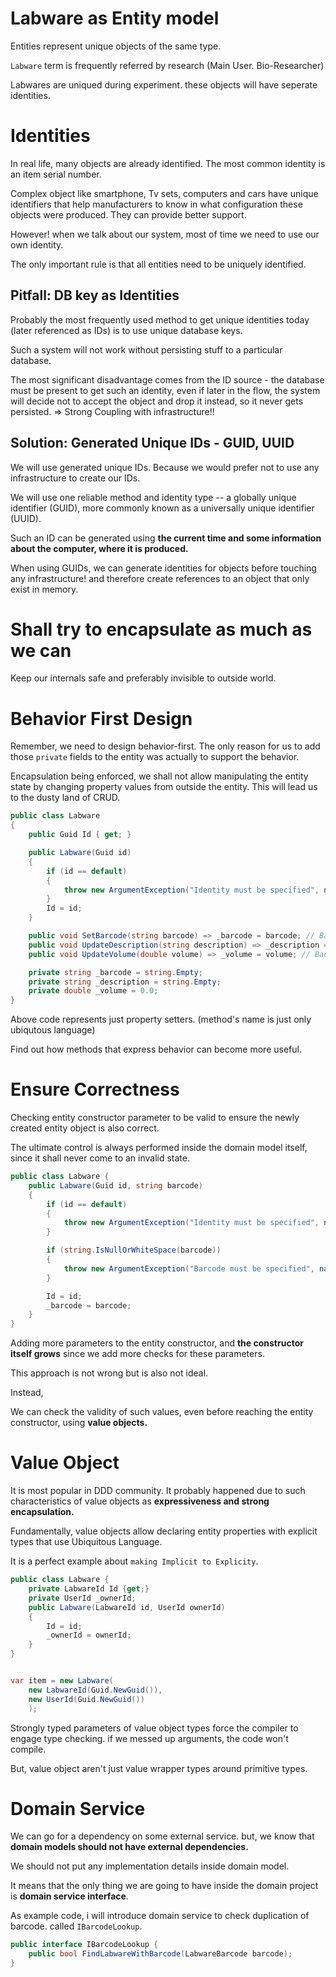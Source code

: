 # Labware as Entity model

Entities represent unique objects of the same type.

`Labware` term is frequently referred by research (Main User. Bio-Researcher)

Labwares are uniqued during experiment. these objects will have seperate identities.

# Identities

In real life, many objects are already identified. The most common identity is an item serial number.

Complex object like smartphone, Tv sets, computers and cars have unique identifiers that help manufacturers to know in what configuration these objects were produced. They can provide better support.

However! when we talk about our system, most of time we need to use our own identity.

The only important rule is that all entities need to be uniquely identified.

## Pitfall: DB key as Identities

Probably the most frequently used method to get unique identities today (later referenced as IDs) is to use unique database keys.

Such a system will not work without persisting stuff to a particular database.

The most significant disadvantage comes from the ID source - the database must be present to get such an identity, even if later in the flow, the system will decide not to accept the object and drop it instead, so it never gets persisted. => Strong Coupling with infrastructure!!

## Solution: Generated Unique IDs - GUID, UUID

We will use generated unique IDs. Because we would prefer not to use any infrastructure to create our IDs.

We will use one reliable method and identity type -- a globally unique identifier (GUID), more commonly known as a universally unique identifier (UUID).

Such an ID can be generated using **the current time and some information about the computer, where it is produced.**

When using GUIDs, we can generate identities for objects before touching any infrastructure! and therefore create references to an object that only exist in memory.

# Shall try to encapsulate as much as we can

Keep our internals safe and preferably invisible to outside world.

# Behavior First Design

Remember, we need to design behavior-first. The only reason for us to add those `private` fields to the entity was actually to support the behavior.

Encapsulation being enforced, we shall not allow manipulating the entity state by changing property values from outside the entity. This will lead us to the dusty land of CRUD.

```cs
public class Labware
{
    public Guid Id { get; }

    public Labware(Guid id)
    {
        if (id == default)
        {
            throw new ArgumentException("Identity must be specified", nameof(id));
        }
        Id = id;
    }

    public void SetBarcode(string barcode) => _barcode = barcode; // Bad smell: Just property setter
    public void UpdateDescription(string description) => _description = description; // Bad smell: Just property setter
    public void UpdateVolume(double volume) => _volume = volume; // Bad smell: Just property setter

    private string _barcode = string.Empty;
    private string _description = string.Empty;
    private double _volume = 0.0;
}
```

Above code represents just property setters. (method's name is just only ubiqutous language)

Find out how methods that express behavior can become more useful.

# Ensure Correctness

Checking entity constructor parameter to be valid to ensure the newly created entity object is also correct.

The ultimate control is always performed inside the domain model itself, since it shall never come to an invalid state.

```cs
public class Labware {
    public Labware(Guid id, string barcode)
    {
        if (id == default)
        {
            throw new ArgumentException("Identity must be specified", nameof(id));
        }

        if (string.IsNullOrWhiteSpace(barcode))
        {
            throw new ArgumentException("Barcode must be specified", nameof(barcode));
        }

        Id = id;
        _barcode = barcode;
    }
}
```

Adding more parameters to the entity constructor, and **the constructor itself grows** since we add more checks for these parameters.

This approach is not wrong but is also not ideal.

Instead,

We can check the validity of such values, even before reaching the entity constructor, using **value objects.**

# Value Object

It is most popular in DDD community. It probably happened due to such characteristics of value objects as **expressiveness and strong encapsulation.**

Fundamentally, value objects allow declaring entity properties with explicit types that use Ubiquitous Language.

It is a perfect example about `making Implicit to Explicity`.

```csharp
public class Labware {
    private LabwareId Id {get;}
    private UserId _ownerId;
    public Labware(LabwareId id, UserId ownerId)
    {
        Id = id;
        _ownerId = ownerId;
    }
}


var item = new Labware(
    new LabwareId(Guid.NewGuid()),
    new UserId(Guid.NewGuid())
    );
```

Strongly typed parameters of value object types force the compiler to engage type checking.
if we messed up arguments, the code won't compile.

But, value object aren't just value wrapper types around primitive types.

# Domain Service

We can go for a dependency on some external service.
but, we know that **domain models should not have external dependencies.**

We should not put any implementation details inside domain model.

It means that the only thing we are going to have inside the domain project is **domain service interface**.

As example code, i will introduce domain service to check duplication of barcode. called `IBarcodeLookup`.

```csharp
public interface IBarcodeLookup {
    public bool FindLabwareWithBarcode(LabwareBarcode barcode);
}
```
